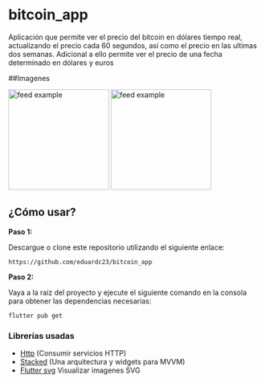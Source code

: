 # bitcoin_app

Aplicación que permite ver el precio del bitcoin en dólares  tiempo real, actualizando el precio cada 60 segundos, así como el precio en las ultimas dos semanas. Adicional a ello permite ver el precio de una fecha determinado en dólares y euros


##Imagenes

<p>
<img src="https://github.com/eduardc23/bitcoin_app/home.png" alt="feed example" width="200">
<img src="https://github.com/eduardc23/bitcoin_app/details.png" alt="feed example" width="200">
</p>

## ¿Cómo usar? 

**Paso 1:**

Descargue o clone este repositorio utilizando el siguiente enlace:

```
https://github.com/eduardc23/bitcoin_app
```

**Paso 2:**

Vaya a la raíz del proyecto y ejecute el siguiente comando en la consola para obtener las dependencias necesarias:

```
flutter pub get 
```

### Librerías usadas

* [Http](https://pub.dev/packages/http) (Consumir servicios HTTP)
* [Stacked](https://pub.dev/packages/stacked) (Una arquitectura y widgets para MVVM)
* [Flutter svg](https://pub.dev/packages/flutter_svg) Visualizar imagenes SVG
